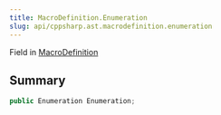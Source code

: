 ```yaml
---
title: MacroDefinition.Enumeration
slug: api/cppsharp.ast.macrodefinition.enumeration
---
```

Field in [MacroDefinition](/api/cppsharp/ast/macrodefinition)

## Summary



```csharp
public Enumeration Enumeration;
```

